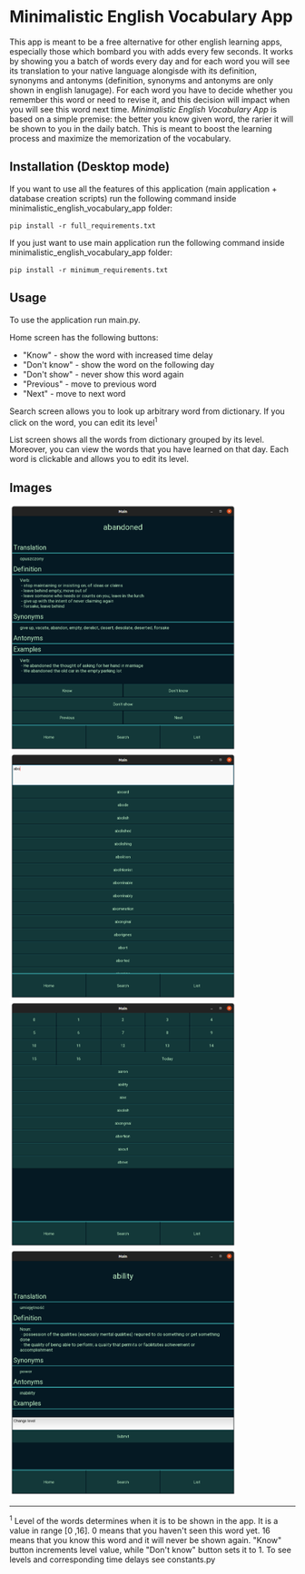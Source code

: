 # Minimalistic English Vocabulary App

This app is meant to be a free alternative for other english learning apps, especially those which bombard you with adds every few seconds. It works by showing you a batch of words every day and for each word you will see its translation to your native language alongisde with its definition, synonyms and antonyms (definition, synonyms and antonyms are only shown in english lanugage). For each word you have to decide whether you remember this word or need to revise it, and this decision will impact when you will see this word next time. *Minimalistic English Vocabulary App* is based on a simple premise: the better you know given word, the rarier it will be shown to you in the daily batch. This is meant to boost the learning process and maximize the memorization of the vocabulary.

## Installation (Desktop mode)

If you want to use all the features of this application (main application + database creation scripts) run the following command inside minimalistic_english_vocabulary_app folder:
```
pip install -r full_requirements.txt
```

If you just want to use main application run the following command inside minimalistic_english_vocabulary_app folder:
```
pip install -r minimum_requirements.txt
```

## Usage

To use the application run main.py.

Home screen has the following buttons:
- "Know" - show the word with increased time delay
- "Don't know" - show the word on the following day
- "Don't show" - never show this word again
- "Previous" - move to previous word
- "Next" - move to next word

Search screen allows you to look up arbitrary word from dictionary. If you click on the word, you can edit its level<sup>1</sup>

List screen shows all the words from dictionary grouped by its level. Moreover, you can view the words that you have learned on that day. Each word is clickable and allows you to edit its level.

## Images

<p float="left">
  <img src="images/main.png" width="400" />
  <img src="images/search.png" width="400" /> 
  <img src="images/list.png" width="400" />
  <img src="images/edit.png" width="400" /> 
</p>

-------------------------------------------
<sup>1</sup> Level of the words determines when it is to be shown in the app. It is a value in range [0 ,16]. 0 means that you haven't seen this word yet. 16 means that you know this word and it will never be shown again. "Know" button increments level value, while "Don't know" button sets it to 1. To see levels and corresponding time delays see constants.py
